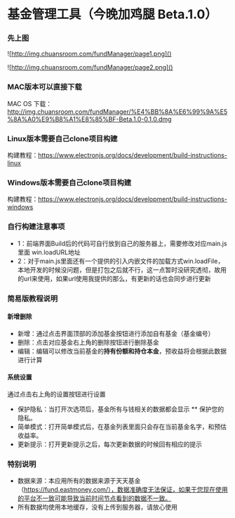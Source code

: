 # 基金管理工具（今晚加鸡腿 Beta.1.0）

### 先上图

![http://img.chuansroom.com/fundManager/page1.png]()

![http://img.chuansroom.com/fundManager/page2.png]()



### MAC版本可以直接下载

MAC OS 下载：http://img.chuansroom.com/fundManager/%E4%BB%8A%E6%99%9A%E5%8A%A0%E9%B8%A1%E8%85%BF-Beta.1.0-0.1.0.dmg



### Linux版本需要自己clone项目构建

构建教程：https://www.electronjs.org/docs/development/build-instructions-linux



### Windows版本需要自己clone项目构建

构建教程：https://www.electronjs.org/docs/development/build-instructions-windows



### 自行构建注意事项

- 1：前端界面Build后的代码可自行放到自己的服务器上，需要修改对应main.js里面 win.loadURL地址
- 2：对于main.js里面还有一个提供的引入内嵌文件的加载方式win.loadFile，本地开发的时候没问题，但是打包之后就不行，这一点暂时没研究透彻，故用的url来使用，如果url使用我提供的那么，有更新的话也会同步进行更新



### 简易版教程说明

#### 新增删除

- 新增：通过点击界面顶部的添加基金按钮进行添加自有基金（基金编号）
- 删除：点击对应基金右上角的删除按钮进行删除基金
- 编辑：编辑可以修改当前基金的**持有份额和持仓本金**，预收益将会根据此数据进行计算

#### 系统设置

通过点击右上角的设置按钮进行设置

- 保护隐私：当打开次选项后，基金所有与钱相关的数据都会显示 **  保护您的隐私。
- 简单模式：打开简单模式后，在基金列表里面只会存在当前基金名字，和预估收益率。
- 更新提示：打开更新提示之后，每次更新数据的时候回有相应的提示



### 特别说明

- 数据来源：本应用所有的数据来源于天天基金（https://fund.eastmoney.com/），数据准确度无法保证，如果于您现在使用的平台不一致可能导致当前时间节点看到的数据不一致。
- 所有数据均使用本地缓存，没有上传到服务器，请放心使用



